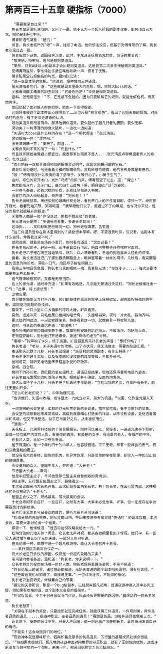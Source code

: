 # 第两百三十五章 硬指标（7000）
        “需要我亲自过来？“
       狗长老像是没听清似的，又问了一遍。他不认为一个超凡阶段的副本攻略，能劳动自己大驾，哪怕是S级也不行。
       傅青阳语气凝重：“是的！”
       闻言，狗长老威严的“嗯”一声，挂断了电话。他的想法没变，但基于对傅青阳的了解，狗长老决定过去一趟。
       傅青阳放下话筒，返回会客沙发，此时，李东泽正抚摸着鬼娃娃，惊讶的重复着：
       “哦天呐，哦天呐，居然是规则类道具。
       “果然，只有A级以上的副本才会出规则类道具，这是我第二次亲手接触规则类道具。”
       见傅青阳返回，李东泽抬手抵住嘴唇咳嗽一声，恢复了优雅。
       傅青阳黑宝石般幽亮的眸光，投向张元清：
       “说一说副本里的危机。“他说着，眼神瞥向三件道具。
       张元清指着它们，道：“这些就是副本里最大的危机，嗯，排除大boss的话。“
       关雅看向雕工精美的阴玉娃娃：“它最危险吧！“毕竟是规则类道具。
       岂料，张元清摇头：“不，它是最不危险的。因为只要破解它的规则，就能化解危机。而其他两件…
       他回忆起了面对纸人时的恐惧，脸色一下变得很差。
       元始好像被这个副本吓出心理阴影了……三位斥候“察言观色”，看出了元始天尊的后怕，对失语村的危险，有了更深更清晰的认识。
       规则类道具反而最简单，那其他两件道具，要么超出了超凡行者的极限，要么无解。
       灵钧夹了一片薄薄的即食火腿片，一边吃一边问道：
       “失语村大boss是什么样的存在？“是一个明代郡主！”张元清说。
       灵钧眼睛一亮：“漂亮吗。”
       张元清眼睛一亮：“美极了。而且...”
       关雅皮笑肉不笑的插了一句：“而且什么？”
       而且我怀疑她被魔君占便宜过，魔君那家伙简直不是人....张元清差点聊爆魔君传人的身份，忙改口道：
       “而且她有一双和关雅姐相似的眼睛灵动明亮，就如世间最闪耀的宝石。”
       说最后半句话时，他是看着关雅的眼睛说的。灵钧欣慰的颔首，他的言传身教是有用的。
       “咳！”傅青阳没什么表情的清了清嗓子。关雅开心了，小舅子生气了。
       这时，棕色的双开木门，发出“咚咚“的扣门声。傅青阳望了过去，道：“请进！”
       兔女郎推开门，立于门口，目光四十五度角下垂，躬身做出“请”的姿势。
       一只卷毛泰迪，迈着沉稳的步伐，沿着红地毯进入书房。
       会客厅的众人纷纷起身，恭声道：“狗长老！！”
       狗长老微微颔首，黑纽扣般的眼睛扫视全场，看到茶几上的三件道具时，停顿一下，继而挪开目光，看着元始天尊，笑呵呵道：“我早跟他们说了，魔君过不了的难题，也许对你来说，是轻而易举就能解开的题目。”
       关雅等人都是一脸“你没说过，但我不敢反驳”的表情。
       张元清纳头便拜：“多谢长老看重，多谢长老栽培！”
       这舔狗.....灵钧默默把脸撇向一边。狗长老很满意，含笑道：
       “这三件道具是你在副本里得到的？奖励很丰厚嘛。嗯，不要浪费时间，说说看，这副本有什么古怪，非得我过来不可。”
       他刚说完，就看见在场的小辈们，同时看向道具：“您自己看！”
       狗长老抬起爪子，轻轻一招，三件道具自行飞起，把自己整整齐齐的摆在它面前。
       狗长老把爪子搭在阴玉娃娃脑瓜，然后，众人清晰看到，泰迪的狗脸露出人性化的惊愕。
       接着，狗长老迅速把爪子挪到银质胭脂盒上，眼神里带着一丝丝的期待，几秒后，看完胭脂盒的信息的狗长老，深吸一口气，抬起爪子按在铜镜上。
       看完三件物品信息后，狗长老乌黑的眼睛一抬，看着张元清：“你这小子......每次进副本都要整出些幺蛾子。“
       语气既像欣慰赏识，又像是无奈抱怨。
       边上的张元清，适时补充道：“如果有攻略话，几乎能无损通过失语村。“狗长老缓缓吐出一口气：“此事，得上报总部！“
       宠物店里。
       两只猫在猫架上互打王八拳，它们的身体在高高的架子上摇摇欲坠，却总能保持微妙的平衡，如同技巧高超的杂技师。
       猫架下，一只小型斗牛犬慵懒的呼呼大睡，鼾声震天。
       突然，远处冲来一只毛色黑白相间的哈士奇，一头撞塌猫架，顿时一片大乱，猫狗齐叫。
       更远处的狗盆边，一只边牧蹲坐着，静静看着这一切，就像在看一群智障儿童。
       这时，书桌边的泰迪沉声道：“都闭嘴！“
       嘈杂吵闹的宠物店瞬间安静下来，猫猫狗狗安静的趴在地上，不敢造次，包括哈士奇。
       宠物店安静后，狗长老打开通讯录，拨通“糊涂的老孙”号码。
       “嘟嘟～”铃声响了许久，终于接通，扩音器里传来孙长老的声音：“想好价格了？“
       狗长老道：“老孙，关于失语村的攻略，出了点状况，我无法做主，需要向总部汇报。“
       电话那头沉默了几秒，孙长老试探道：“失语村的灵境副本，有什么特殊？“
       狗长老便将通关奖励，以及有攻略和没攻略的难度等级，告知孙长老。
       他刚说完，就听见电话里传来略显急促的呼吸声。
       京城，四合院。
       槐树下的孙长老，直挺挺的坐在摇椅上，通话已经结束，但他还保持着听电话的姿态。
       孙长老目光发愣似的盯着院子角落，眼睛却并不涣散，反而灼灼发亮。
       就这么维持了十几秒，孙长老把手机丢给中年助理，“立刻以我的名义，召集所有长老，前往无量山开会。“
       “怎么和长老们说？？”。中年助理问道。
       “告诉他们，失语村攻略，或许是太一门成立以来，最大的机遇。“说罢，化作金光遁入天空。
       一间宽敞的会议室里，柔和的灯光照亮崭新的会议桌，窗帘紧拉着，看不见窗外的景象。
       会议室的装修看起来非常高级，高级到就像精心打造出的样品，从陈设到设备，处处透着奢华和高端，但又干净整洁，似乎它布置好之后，从未被使用过。
       “滴滴～”
       天花板上，充满黑科技感的十架金属探头，同时闪烁黄光。紧接着，一道道光束垂下照射，凝成一位位威严内敛的人影，有英俊的青年，有美艳的女子，有沧桑的老人，有威严的中年。
       也有非人类，比如一只卷毛泰迪。
       居于首席的，是一个年约四十的中年人，他容貌普通，平平无奇，却有一股难言的贵气，宛如沉稳温和的君王。
       他没有高大的身材，膨胀的肌肉，但异常敦厚，只是简单的坐在那里，却给人一种如见山岳的磅礴厚重。
       会议桌前的众人，望向中年人，齐声道：“大长老！“
       五行盟大长老———帝鸿！
       他是中庭盟主之子，帝鸿也是那位盟主亲自替他取的灵境ID。
       9级主宰，五行盟五位盟主之下，最强者之一。
       本次会议由帝鸿大长老召集，五大组织各出两名长老，共十位长老，在五行盟内部，这种规格的会议被称为“十老会”。
       是盟主会议之下，规格最高，层次最高的会议。
       十老会等闲不会召开，一旦召开，必然有大事，大事未必是急事、坏事，但一定是存在争议需要商讨的麻烦事。
       长老们正思索着今日会议的目的，便听大长老帝鸿说道：
       “松海分部的元始天尊，刚从灵境回归，带回来夜游神专属灵境“失语村＇的副本攻略，本次会议，需要大家讨论出一个结果。“
       停顿一下，他缓缓道：“是否将这份攻略卖给太一门。“
       松海分部的元始天尊？闻言，众长老无声对视，都从各自眼里看到了惊讶。他们中，有一部分人通过擂台赛认识了元始天尊，一部分人则只听说。
       但无论哪一种，都想不通一个超凡夜游神，能让大长老召开十老会。
       ———五行盟层次最高会议之一。
       而大长老召开会议的原因，仅仅是一份超凡攻略的买卖？
       帝鸿望向卷毛泰迪，温和道：“狗长老，你来说明一下。“
       众长老将目光投向在场唯一的非人类。狗长老保持着蹲坐姿势，不疾不徐道：
       “昨日论坛上的谣言，诸位想必都知道，元始天尊进的那个副本叫失语村，很有些古怪。“
       “这些废话我们早知道了，直接说正事。”—一位红发壮汉，不耐烦的催促。
       狗长老只当没听见，继续着自己的节奏：
       “据元始天尊所说，那是一个bug级副本，已经脱离超凡范畴，普通夜游神进入其中必死无疑，但如果有攻略的话，这个副本又会变的很简单。“
       “但仅仅如此，不至于召开会议专门讨论，应该还有更重要的原因吧。”白虎众的一位长老笑道。
       狗长老颔首：
       “关键在于副本的奖励，只要按部就班完成任务，就能获得三件道具，一件规则类，两件圣者品质的道具......夜游神职业，圣者品质的道具！“虽然是仿品，但每件道具能使用三次。“
       话音落下，安静的会议室里，已是人声回荡，前一刻还威严冷静的长老，此时纷纷发表自己的看法。
       “不能卖！这会动摇我们的地位。“
       “夜游神本就是巅峰职业，若再积蓄足够多的仿品道具，五行盟的基层成员处境会很尴尬。““但如果卖给他们，超凡境的夜游神面对同境界的邪恶职业，就有了压倒性的优势，这或许是改变当前格局的一个契机，未来十年，邪恶组织的实力会大幅缩水。“